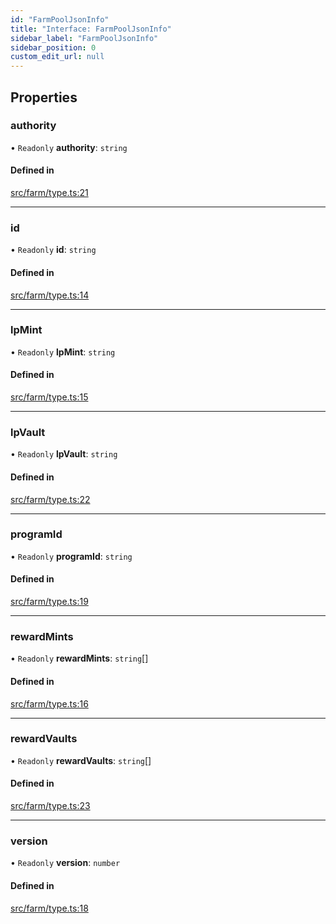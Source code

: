 ```yaml
---
id: "FarmPoolJsonInfo"
title: "Interface: FarmPoolJsonInfo"
sidebar_label: "FarmPoolJsonInfo"
sidebar_position: 0
custom_edit_url: null
---
```


## Properties

### authority

• `Readonly` **authority**: `string`

#### Defined in

[src/farm/type.ts:21](https://github.com/raydium-io/raydium-sdk/blob/3d95730/src/farm/type.ts#L21)

___

### id

• `Readonly` **id**: `string`

#### Defined in

[src/farm/type.ts:14](https://github.com/raydium-io/raydium-sdk/blob/3d95730/src/farm/type.ts#L14)

___

### lpMint

• `Readonly` **lpMint**: `string`

#### Defined in

[src/farm/type.ts:15](https://github.com/raydium-io/raydium-sdk/blob/3d95730/src/farm/type.ts#L15)

___

### lpVault

• `Readonly` **lpVault**: `string`

#### Defined in

[src/farm/type.ts:22](https://github.com/raydium-io/raydium-sdk/blob/3d95730/src/farm/type.ts#L22)

___

### programId

• `Readonly` **programId**: `string`

#### Defined in

[src/farm/type.ts:19](https://github.com/raydium-io/raydium-sdk/blob/3d95730/src/farm/type.ts#L19)

___

### rewardMints

• `Readonly` **rewardMints**: `string`[]

#### Defined in

[src/farm/type.ts:16](https://github.com/raydium-io/raydium-sdk/blob/3d95730/src/farm/type.ts#L16)

___

### rewardVaults

• `Readonly` **rewardVaults**: `string`[]

#### Defined in

[src/farm/type.ts:23](https://github.com/raydium-io/raydium-sdk/blob/3d95730/src/farm/type.ts#L23)

___

### version

• `Readonly` **version**: `number`

#### Defined in

[src/farm/type.ts:18](https://github.com/raydium-io/raydium-sdk/blob/3d95730/src/farm/type.ts#L18)
